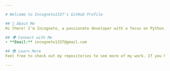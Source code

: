 ```yaml
---

# Welcome to Incogneto1337's GitHub Profile

## 🚀 About Me
Hi there! I'm Incogneto, a passionate developer with a focus on Python, Cybersecurity and Ethical hacking. I love working on diverse projects and exploring new technologies.

## 🌍 Connect with Me
- **Email:** incogneto1337@gmail.com

## 📚 Learn More
Feel free to check out my repositories to see more of my work. If you have any questions or just want to chat about tech, don't hesitate to reach out!

---
```


